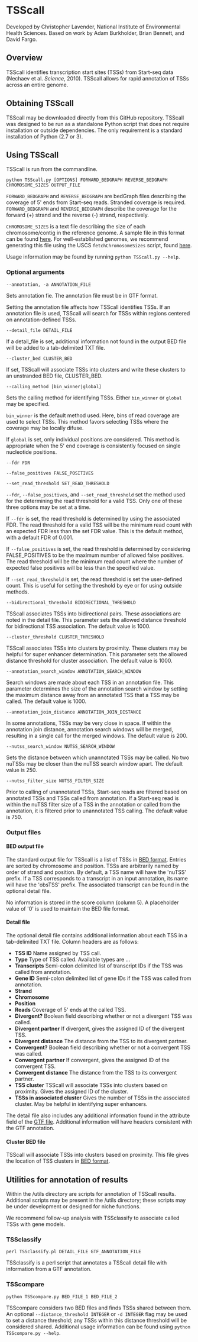 # TSScall

Developed by Christopher Lavender, National Institute of Environmental Health Sciences. Based on work by Adam Burkholder, Brian Bennett, and David Fargo.

## Overview

TSScall identifies transcription start sites (TSSs) from Start-seq data (Nechaev et al. *Science*, 2010). TSScall allows for rapid annotation of TSSs across an entire genome.

## Obtaining TSScall

TSScall may be downloaded directly from this GitHub repository. TSScall was designed to be run as a standalone Python script that does not require installation or outside dependencies. The only requirement is a standard installation of Python (2.7 or 3).

## Using TSScall

TSScall is run from the commandline.

``python TSScall.py [OPTIONS] FORWARD_BEDGRAPH REVERSE_BEDGRAPH CHROMOSOME_SIZES OUTPUT_FILE``

`FORWARD_BEDGRAPH` and `REVERSE_BEDGRAPH` are bedGraph files describing the coverage of 5' ends from Start-seq reads.  Stranded coverage is required. `FORWARD_BEDGRAPH` and `REVERSE_BEDGRAPH` describe the coverage for the forward (+) strand and the reverse (-) strand, respectively.

`CHROMOSOME_SIZES` is a text file describing the size of each chromosome/contig in the reference genome. A sample file in this format can be found [here](http://hgdownload.cse.ucsc.edu/goldenPath/hg19/bigZips/hg19.chrom.sizes). For well-established genomes, we recommend generating this file using the USCS `fetchChromosomeSizes` script, found [here](http://hgdownload.cse.ucsc.edu/admin/exe/linux.x86_64/).

Usage information may be found by running `python TSScall.py --help`.

### Optional arguments

`--annotation, -a ANNOTATION_FILE`

Sets annotation fie.  The annotation file must be in GTF format.

Setting the annotation file affects how TSScall identifies TSSs. If an annotation file is used, TSScall will search for TSSs within regions centered on annotation-defined TSSs.

`--detail_file DETAIL_FILE`

If a detail_file is set, additional information not found in the output BED file will be added to a tab-delimited TXT file.

`--cluster_bed CLUSTER_BED`

If set, TSScall will associate TSSs into clusters and write these clusters to an unstranded BED file, CLUSTER_BED.

`--calling_method [bin_winner|global]`

Sets the calling method for identifying TSSs. Either `bin_winner` or `global` may be specified.

`bin_winner` is the default method used. Here, bins of read coverage are used to select TSSs. This method favors selecting TSSs where the coverage may be locally difuse.

If `global` is set, only individual positions are considered. This method is appropriate when the 5' end coverage is consistently focused on single nucleotide positions.

`--fdr FDR`

`--false_positives FALSE_POSITIVES`

`--set_read_threshold SET_READ_THRESHOLD`

`--fdr`, `--false_positives`, and `--set_read_threshold` set the method used for the determining the read threshold for a valid TSS. Only one of these three options may be set at a time.

If `--fdr` is set, the read threshold is determined by using the associated FDR.  The read threshold for a valid TSS will be the minimum read count with an expected FDR less than the set FDR value. This is the default method, with a default FDR of 0.001.

If `--false_positives` is set, the read threshold is determined by considering FALSE_POSITIVES to be the maximum number of allowed false positives.  The read threshold will be the minimum read count where the number of expected false positives will be less than the specified value.

If `--set_read_threshold` is set, the read threshold is set the user-defined count. This is useful for setting the threshold by eye or for using outside methods.

`--bidirectional_threshold BIDIRECTIONAL_THRESHOLD`

TSScall associates TSSs into bidirectional pairs. These associations are noted in the detail file. This parameter sets the allowed distance threshold for bidirectional TSS association. The default value is 1000.

`--cluster_threshold CLUSTER_THRESHOLD`

TSScall associates TSSs into clusters by proximity. These clusters may be helpful for super enhancer determination. This parameter sets the allowed distance threshold for cluster association. The default value is 1000.

`--annotation_search_window ANNOTATION_SEARCH_WINDOW`

Search windows are made about each TSS in an annotation file.  This parameter determines the size of the annotation search window by setting the maximum distance away from an annotated TSS that a TSS may be called. The default value is 1000.

`--annotation_join_distance ANNOTATION_JOIN_DISTANCE` 

In some annotations, TSSs may be very close in space.  If within the annotation join distance, annotation search windows will be merged, resulting in a single call for the merged windows. The default value is 200.

`--nutss_search_window NUTSS_SEARCH_WINDOW`

Sets the distance between which unannotated TSSs may be called.  No two nuTSSs may be closer than the nuTSS search window apart. The default value is 250.

`--nutss_filter_size NUTSS_FILTER_SIZE`

Prior to calling of unannotated TSSs, Start-seq reads are filtered based on annotated TSSs and TSSs called from annotation.  If a Start-seq read is within the nuTSS filter size of a TSS in the annotation or called from the annotation, it is filtered prior to unannotated TSS calling. The default value is 750.

### Output files

#### BED output file

The standard output file for TSScall is a list of TSSs in [BED format](http://genome.ucsc.edu/FAQ/FAQformat#format1). Entries are sorted by chromosome and position. TSSs are arbitrarily named by order of strand and position. By default, a TSS name will have the 'nuTSS' prefix. If a TSS corresponds to a transcript in an input annotation, its name will have the 'obsTSS' prefix. The associated transcript can be found in the optional detail file.  

No information is stored in the score column (column 5). A placeholder value of '0' is used to maintain the BED file format.

#### Detail file

The optional detail file contains additional information about each TSS in a tab-delimited TXT file. Column headers are as follows:

* **TSS ID** Name assigned by TSS call.
* **Type** Type of TSS called. Available types are ...
* **Transcripts** Semi-colon delimited list of transcript IDs if the TSS was called from annotation.
* **Gene ID** Semi-colon delimited list of gene IDs if the TSS was called from annotation.
* **Strand**
* **Chromosome**
* **Position**
* **Reads** Coverage of 5' ends at the called TSS.
* **Divergent?** Boolean field describing whether or not a divergent TSS was called. 
* **Divergent partner** If divergent, gives the assigned ID of the divergent TSS.
* **Divergent distance** The distance from the TSS to its divergent partner.
* **Convergent?** Boolean field describing whether or not a convergent TSS was called.
* **Convergent partner** If convergent, gives the assigned ID of the convergent TSS.
* **Convergent distance** The distance from the TSS to its convergent partner.
* **TSS cluster** TSScall will associate TSSs into clusters based on proximity. Gives the assigned ID of the cluster.
* **TSSs in associated cluster** Gives the number of TSSs in the associated cluster. May be helpful in identifying super enhancers.

The detail file also includes any additional information found in the attribute field of the [GTF file](https://useast.ensembl.org/info/website/upload/gff.html). Additional information will have headers consistent with the GTF annotation.

#### Cluster BED file

TSScall will associate TSSs into clusters based on proximity. This file gives the location of TSS clusters in [BED format](http://genome.ucsc.edu/FAQ/FAQformat#format1).

## Utilities for annotation of results

Within the /utils directory are scripts for annotation of TSScall results. Additional scripts may be present in the /utils directory; these scripts may be under development or designed for niche functions.

We recommend follow-up analysis with TSSclassify to associate called TSSs with gene models.

### TSSclassify

```perl TSSclassify.pl DETAIL_FILE GTF_ANNOTATION_FILE```

TSSclassify is a perl script that annotates a TSScall detail file with information from a GTF annotation.

### TSScompare

```python TSScompare.py BED_FILE_1 BED_FILE_2```

TSScompare considers two BED files and finds TSSs shared between them. An optional `--distance_threshold INTEGER` or `-d INTEGER` flag may be used to set a distance threshold; any TSSs within this distance threshold will be considered shared. Additional usage information can be found using `python TSScompare.py --help`.

